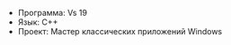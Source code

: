 <ul>
  <li> Программа: Vs 19
  <li> Язык: C++
  <li> Проект: Мастер классических приложений Windows
<ul>


